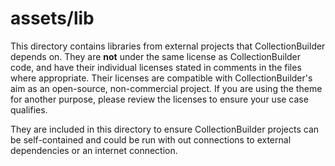 # assets/lib

This directory contains libraries from external projects that CollectionBuilder depends on. 
They are **not** under the same license as CollectionBuilder code, and have their individual licenses stated in comments in the files where appropriate. 
Their licenses are compatible with CollectionBuilder's aim as an open-source, non-commercial project.
If you are using the theme for another purpose, please review the licenses to ensure your use case qualifies.

They are included in this directory to ensure CollectionBuilder projects can be self-contained and could be run with out connections to external dependencies or an internet connection. 
